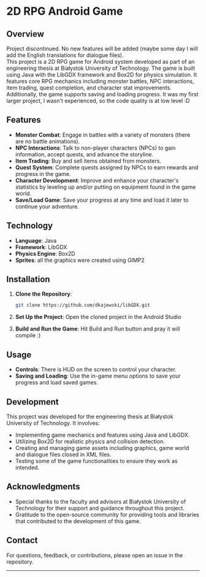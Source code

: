 # 2D RPG Android Game

## Overview
Project discontinued. No new features will be added (maybe some day I will add the English translations for dialogue files).  
This project is a 2D RPG game for Android system developed as part of an engineering thesis at Białystok University of Technology. 
The game is built using Java with the LibGDX framework and Box2D for physics simulation. It features core RPG mechanics including monster battles, 
NPC interactions, item trading, quest completion, and character stat improvements. Additionally, the game supports saving and loading progress.
It was my first larger project, I wasn't experienced, so the code quality is at low level :D

## Features

- **Monster Combat**: Engage in battles with a variety of monsters (there are no battle animations).
- **NPC Interactions**: Talk to non-player characters (NPCs) to gain information, accept quests, and advance the storyline.
- **Item Trading**: Buy and sell items obtained from monsters.
- **Quest System**: Complete quests assigned by NPCs to earn rewards and progress in the game.
- **Character Development**: Improve and enhance your character's statistics by leveling up and/or putting on equipment found in the game world.
- **Save/Load Game**: Save your progress at any time and load it later to continue your adventure.

## Technology

- **Language**: Java
- **Framework**: LibGDX
- **Physics Engine**: Box2D
- **Sprites**: all the graphics were created using GIMP2

## Installation

1. **Clone the Repository**:
   ```sh
   git clone https://github.com/dkajewski/libGDX.git
   ```

2. **Set Up the Project**:
   Open the cloned project in the Android Studio

3. **Build and Run the Game**:
   Hit Build and Run button and pray it will compile :)

## Usage

- **Controls**: There is HUD on the screen to control your character.
- **Saving and Loading**: Use the in-game menu options to save your progress and load saved games.

## Development

This project was developed for the engineering thesis at Białystok University of Technology. It involves:

- Implementing game mechanics and features using Java and LibGDX.
- Utilizing Box2D for realistic physics and collision detection.
- Creating and managing game assets including graphics, game world and dialogue files closed in XML files.
- Testing some of the game functionalities to ensure they work as intended.

## Acknowledgments

- Special thanks to the faculty and advisors at Białystok University of Technology for their support and guidance throughout this project.
- Gratitude to the open-source community for providing tools and libraries that contributed to the development of this game.

## Contact

For questions, feedback, or contributions, please open an issue in the repository.

---
